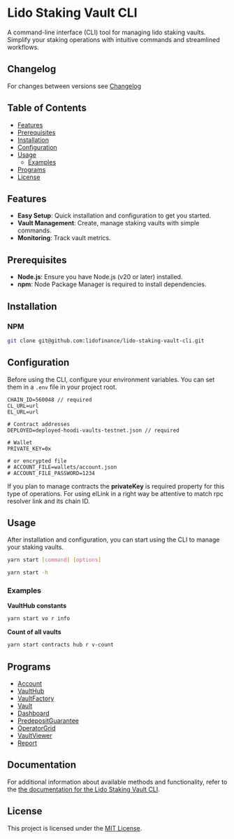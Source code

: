 # Lido Staking Vault CLI

A command-line interface (CLI) tool for managing lido staking vaults. Simplify your staking operations with intuitive commands and streamlined workflows.

## Changelog

For changes between versions see [Changelog](./CHANGELOG.md)

## Table of Contents

- [Features](#features)
- [Prerequisites](#prerequisites)
- [Installation](#installation)
- [Configuration](#configuration)
- [Usage](#usage)
  - [Examples](#examples)
- [Programs](#programs)
- [License](#license)

## Features

- **Easy Setup**: Quick installation and configuration to get you started.
- **Vault Management**: Create, manage staking vaults with simple commands.
- **Monitoring**: Track vault metrics.

## Prerequisites

- **Node.js**: Ensure you have Node.js (v20 or later) installed.
- **npm**: Node Package Manager is required to install dependencies.

## Installation

### NPM

```bash
git clone git@github.com:lidofinance/lido-staking-vault-cli.git
```

## Configuration

Before using the CLI, configure your environment variables. You can set them in a `.env` file in your project root.

```.env
CHAIN_ID=560048 // required
CL_URL=url
EL_URL=url

# Contract addresses
DEPLOYED=deployed-hoodi-vaults-testnet.json // required

# Wallet
PRIVATE_KEY=0x

# or encrypted file
# ACCOUNT_FILE=wallets/account.json
# ACCOUNT_FILE_PASSWORD=1234
```

If you plan to manage contracts the **privateKey** is required property for this type of operations.
For using elLink in a right way be attentive to match rpc resolver link and its chain ID.

## Usage

After installation and configuration, you can start using the CLI to manage your staking vaults.

```bash
yarn start [command] [options]
```

```bash
yarn start -h
```

### Examples

**VaultHub constants**

```bash
yarn start vo r info
```

**Count of all vaults**

```bash
yarn start contracts hub r v-count
```

## Programs

- [Account](https://lidofinance.github.io/lido-staking-vault-cli/commands/account)
- [VaultHub](https://lidofinance.github.io/lido-staking-vault-cli/commands/vault-hub)
- [VaultFactory](https://lidofinance.github.io/lido-staking-vault-cli/commands/vault-factory)
- [Vault](https://lidofinance.github.io/lido-staking-vault-cli/commands/vault)
- [Dashboard](https://lidofinance.github.io/lido-staking-vault-cli/commands/dashboard)
- [PredepositGuarantee](https://lidofinance.github.io/lido-staking-vault-cli/commands/predeposit-guarantee)
- [OperatorGrid](https://lidofinance.github.io/lido-staking-vault-cli/commands/operator-grid)
- [VaultViewer](https://lidofinance.github.io/lido-staking-vault-cli/commands/vault-viewer)
- [Report](https://lidofinance.github.io/lido-staking-vault-cli/commands/report)

## Documentation

For additional information about available methods and functionality, refer to the [the documentation for the Lido Staking Vault CLI](https://lidofinance.github.io/lido-staking-vault-cli/).

## License

This project is licensed under the [MIT License](LICENSE).

